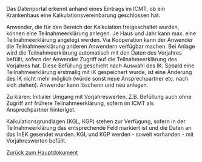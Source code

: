 Das Datenportal erkennt anhand eines Eintrags im ICMT, ob ein Krankenhaus eine Kalkulationsvereinbarung geschlossen hat.

Anwender, die für den Bereich der Kalkulation freigeschaltet wurden, können eine Teilnahmeerklärung anlegen. 
Je Haus und Jahr kann max. eine Teilnahmeerklärung angelegt werden. 
Via Kooperation kann der Anwender die Teilnahmeerklärung anderen Anwendern verfügbar machen.
Bei Anlage wird die Teilnahmeerklärung automatisch mit den Daten des Vorjahres befüllt, sofern der Anwender Zugriff auf die Teilnahmeerklärung des Vorjahres hat.
Diese Befüllung geschieht nach Auswahl des IK. 
Sobald eine Teilnahmeerklärung erstmalig mit IK gespeichert wurde, ist eine Änderung des IK nicht mehr möglich (würde sonst neue Ansprechpartner etc. nach sich ziehen).
Anwender kann löschenn und neu anlegen.

Zu klären: Initialer Umgang mit Vorjahreswerten. Z.B. Befüllung auch ohne Zugriff anf frühere Teilnahmeerklärung, sofern im ICMT als Ansprechpartner hinterlget.

Kalkulationsgrundlagen (KGL, KGP) stehen zur Verfügung, sofern in der Teilnahmeerklärung das entsprechende Feld markiert ist und die Daten an das InEK gesendet wurden.
KGL und KGP werden - soweit vorhanden - mit Vorjahreswerten befüllt.

[Zurück zum Hauptdokument](DataPortal.md#FunctionalRequirements)